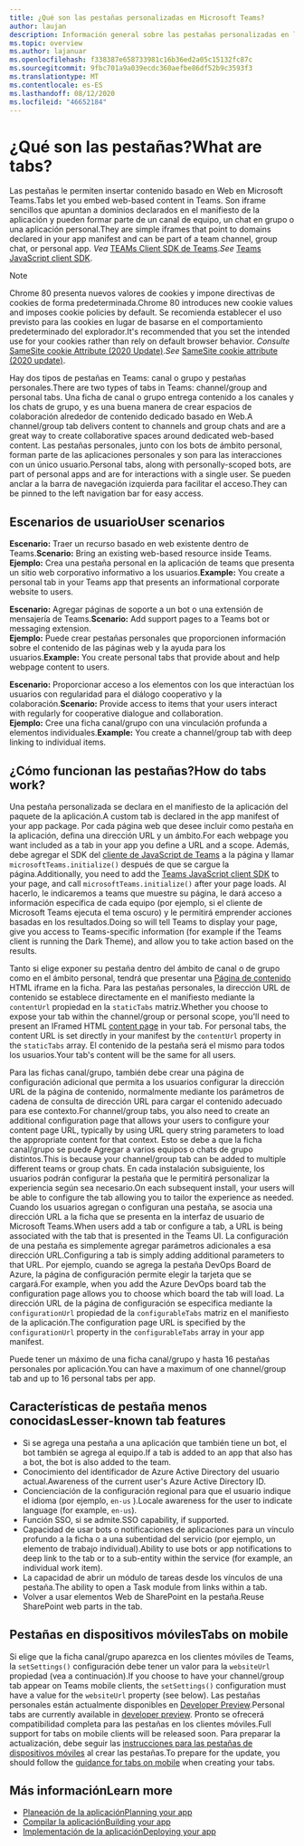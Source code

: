 ```yaml
---
title: ¿Qué son las pestañas personalizadas en Microsoft Teams?
author: laujan
description: Información general sobre las pestañas personalizadas en la plataforma de Microsoft Teams
ms.topic: overview
ms.author: lajanuar
ms.openlocfilehash: f338387e658733981c16b36ed2a05c15132fc87c
ms.sourcegitcommit: 9fbc701a9a039ecdc360aefbe86df52b9c3593f3
ms.translationtype: MT
ms.contentlocale: es-ES
ms.lasthandoff: 08/12/2020
ms.locfileid: "46652184"
---
```

# <a name="what-are-tabs"></a><span data-ttu-id="b85e5-103">¿Qué son las pestañas?</span><span class="sxs-lookup"><span data-stu-id="b85e5-103">What are tabs?</span></span>

<span data-ttu-id="b85e5-104">Las pestañas le permiten insertar contenido basado en Web en Microsoft Teams.</span><span class="sxs-lookup"><span data-stu-id="b85e5-104">Tabs let you embed web-based content in Teams.</span></span> <span data-ttu-id="b85e5-105">Son iframe sencillos que apuntan a dominios declarados en el manifiesto de la aplicación y pueden formar parte de un canal de equipo, un chat en grupo o una aplicación personal.</span><span class="sxs-lookup"><span data-stu-id="b85e5-105">They are simple iframes that point to domains declared in your app manifest and can be part of a team channel, group chat, or personal app.</span></span> <span data-ttu-id="b85e5-106">*Vea* [TEAMs Client SDK de Teams](/javascript/api/overview/msteams-client).</span><span class="sxs-lookup"><span data-stu-id="b85e5-106">*See* [Teams JavaScript client SDK](/javascript/api/overview/msteams-client).</span></span>

> [!NOTE]
> <span data-ttu-id="b85e5-107">Chrome 80 presenta nuevos valores de cookies y impone directivas de cookies de forma predeterminada.</span><span class="sxs-lookup"><span data-stu-id="b85e5-107">Chrome 80 introduces new cookie values and imposes cookie policies by default.</span></span> <span data-ttu-id="b85e5-108">Se recomienda establecer el uso previsto para las cookies en lugar de basarse en el comportamiento predeterminado del explorador.</span><span class="sxs-lookup"><span data-stu-id="b85e5-108">It's recommended that you set the intended use for your cookies rather than rely on default browser behavior.</span></span> <span data-ttu-id="b85e5-109">*Consulte* [SameSite cookie Attribute (2020 Update)](../../resources/samesite-cookie-update.md).</span><span class="sxs-lookup"><span data-stu-id="b85e5-109">*See* [SameSite cookie attribute (2020 update)](../../resources/samesite-cookie-update.md).</span></span>

<span data-ttu-id="b85e5-110">Hay dos tipos de pestañas en Teams: canal o grupo y pestañas personales.</span><span class="sxs-lookup"><span data-stu-id="b85e5-110">There are two types of tabs in Teams: channel/group and personal tabs.</span></span> <span data-ttu-id="b85e5-111">Una ficha de canal o grupo entrega contenido a los canales y los chats de grupo, y es una buena manera de crear espacios de colaboración alrededor de contenido dedicado basado en Web.</span><span class="sxs-lookup"><span data-stu-id="b85e5-111">A channel/group tab delivers content to channels and group chats and are a great way to create collaborative spaces around dedicated web-based content.</span></span> <span data-ttu-id="b85e5-112">Las pestañas personales, junto con los bots de ámbito personal, forman parte de las aplicaciones personales y son para las interacciones con un único usuario.</span><span class="sxs-lookup"><span data-stu-id="b85e5-112">Personal tabs, along with personally-scoped bots, are part of personal apps and are for interactions with a single user.</span></span> <span data-ttu-id="b85e5-113">Se pueden anclar a la barra de navegación izquierda para facilitar el acceso.</span><span class="sxs-lookup"><span data-stu-id="b85e5-113">They can be pinned to the left navigation bar for easy access.</span></span>

## <a name="user-scenarios"></a><span data-ttu-id="b85e5-114">Escenarios de usuario</span><span class="sxs-lookup"><span data-stu-id="b85e5-114">User scenarios</span></span>

<span data-ttu-id="b85e5-115">**Escenario:** Traer un recurso basado en web existente dentro de Teams.</span><span class="sxs-lookup"><span data-stu-id="b85e5-115">**Scenario:** Bring an existing web-based resource inside Teams.</span></span> \
<span data-ttu-id="b85e5-116">**Ejemplo:** Crea una pestaña personal en la aplicación de teams que presenta un sitio web corporativo informativo a los usuarios.</span><span class="sxs-lookup"><span data-stu-id="b85e5-116">**Example:** You create a personal tab in your Teams app that presents an informational corporate website to users.</span></span>

<span data-ttu-id="b85e5-117">**Escenario:** Agregar páginas de soporte a un bot o una extensión de mensajería de Teams.</span><span class="sxs-lookup"><span data-stu-id="b85e5-117">**Scenario:** Add support pages to a Teams bot or messaging extension.</span></span> \
<span data-ttu-id="b85e5-118">**Ejemplo:** Puede crear pestañas personales que proporcionen información sobre el contenido de las páginas web y la ayuda para los usuarios.</span><span class="sxs-lookup"><span data-stu-id="b85e5-118">**Example:** You create personal tabs that provide about and help webpage content to users.</span></span>

<span data-ttu-id="b85e5-119">**Escenario:** Proporcionar acceso a los elementos con los que interactúan los usuarios con regularidad para el diálogo cooperativo y la colaboración.</span><span class="sxs-lookup"><span data-stu-id="b85e5-119">**Scenario:** Provide access to items that your users interact with regularly for cooperative dialogue and collaboration.</span></span> \
<span data-ttu-id="b85e5-120">**Ejemplo:** Cree una ficha canal/grupo con una vinculación profunda a elementos individuales.</span><span class="sxs-lookup"><span data-stu-id="b85e5-120">**Example:** You create a channel/group tab with deep linking to individual items.</span></span>

## <a name="how-do-tabs-work"></a><span data-ttu-id="b85e5-121">¿Cómo funcionan las pestañas?</span><span class="sxs-lookup"><span data-stu-id="b85e5-121">How do tabs work?</span></span>

<span data-ttu-id="b85e5-122">Una pestaña personalizada se declara en el manifiesto de la aplicación del paquete de la aplicación.</span><span class="sxs-lookup"><span data-stu-id="b85e5-122">A custom tab is declared in the app manifest of your app package.</span></span> <span data-ttu-id="b85e5-123">Por cada página web que desee incluir como pestaña en la aplicación, defina una dirección URL y un ámbito.</span><span class="sxs-lookup"><span data-stu-id="b85e5-123">For each webpage you want included as a tab in your app you define a URL and a scope.</span></span> <span data-ttu-id="b85e5-124">Además, debe agregar el SDK del [cliente de JavaScript de Teams](/javascript/api/overview/msteams-client) a la página y llamar `microsoftTeams.initialize()` después de que se cargue la página.</span><span class="sxs-lookup"><span data-stu-id="b85e5-124">Additionally, you need to add the [Teams JavaScript client SDK](/javascript/api/overview/msteams-client) to your page, and call `microsoftTeams.initialize()` after your page loads.</span></span> <span data-ttu-id="b85e5-125">Al hacerlo, le indicaremos a teams que muestre su página, le dará acceso a información específica de cada equipo (por ejemplo, si el cliente de Microsoft Teams ejecuta el tema oscuro) y le permitirá emprender acciones basadas en los resultados.</span><span class="sxs-lookup"><span data-stu-id="b85e5-125">Doing so will tell Teams to display your page, give you access to Teams-specific information (for example if the Teams client is running the Dark Theme), and allow you to take action based on the results.</span></span>

<span data-ttu-id="b85e5-126">Tanto si elige exponer su pestaña dentro del ámbito de canal o de grupo como en el ámbito personal, tendrá que presentar una [Página de contenido](~/tabs/how-to/create-tab-pages/content-page.md) HTML iframe en la ficha. Para las pestañas personales, la dirección URL de contenido se establece directamente en el manifiesto mediante la `contentUrl` propiedad en la `staticTabs` matriz.</span><span class="sxs-lookup"><span data-stu-id="b85e5-126">Whether you choose to expose your tab within the channel/group or personal scope, you'll need to present an IFramed HTML [content page](~/tabs/how-to/create-tab-pages/content-page.md) in your tab. For personal tabs, the content URL is set directly in your manifest by the `contentUrl` property in the `staticTabs` array.</span></span> <span data-ttu-id="b85e5-127">El contenido de la pestaña será el mismo para todos los usuarios.</span><span class="sxs-lookup"><span data-stu-id="b85e5-127">Your tab's content will be the same for all users.</span></span>

<span data-ttu-id="b85e5-128">Para las fichas canal/grupo, también debe crear una página de configuración adicional que permita a los usuarios configurar la dirección URL de la página de contenido, normalmente mediante los parámetros de cadena de consulta de dirección URL para cargar el contenido adecuado para ese contexto.</span><span class="sxs-lookup"><span data-stu-id="b85e5-128">For channel/group tabs, you also need to create an additional configuration page that allows your users to configure your content page URL, typically by using URL query string parameters to load the appropriate content for that context.</span></span> <span data-ttu-id="b85e5-129">Esto se debe a que la ficha canal/grupo se puede Agregar a varios equipos o chats de grupo distintos.</span><span class="sxs-lookup"><span data-stu-id="b85e5-129">This is because your channel/group tab can be added to multiple different teams or group chats.</span></span> <span data-ttu-id="b85e5-130">En cada instalación subsiguiente, los usuarios podrán configurar la pestaña que le permitirá personalizar la experiencia según sea necesario.</span><span class="sxs-lookup"><span data-stu-id="b85e5-130">On each subsequent install, your users will be able to configure the tab allowing you to tailor the experience as needed.</span></span> <span data-ttu-id="b85e5-131">Cuando los usuarios agregan o configuran una pestaña, se asocia una dirección URL a la ficha que se presenta en la interfaz de usuario de Microsoft Teams.</span><span class="sxs-lookup"><span data-stu-id="b85e5-131">When users add a tab or configure a tab, a URL is being associated with the tab that is presented in the Teams UI.</span></span> <span data-ttu-id="b85e5-132">La configuración de una pestaña es simplemente agregar parámetros adicionales a esa dirección URL.</span><span class="sxs-lookup"><span data-stu-id="b85e5-132">Configuring a tab is simply adding additional parameters to that URL.</span></span> <span data-ttu-id="b85e5-133">Por ejemplo, cuando se agrega la pestaña DevOps Board de Azure, la página de configuración permite elegir la tarjeta que se cargará.</span><span class="sxs-lookup"><span data-stu-id="b85e5-133">For example, when you add the Azure DevOps board tab the configuration page allows you to choose which board the tab will load.</span></span> <span data-ttu-id="b85e5-134">La dirección URL de la página de configuración se especifica mediante la `configurationUrl` propiedad de la `configurableTabs` matriz en el manifiesto de la aplicación.</span><span class="sxs-lookup"><span data-stu-id="b85e5-134">The configuration page URL is specified by the  `configurationUrl` property in the `configurableTabs` array in your app manifest.</span></span>

<span data-ttu-id="b85e5-135">Puede tener un máximo de una ficha canal/grupo y hasta 16 pestañas personales por aplicación.</span><span class="sxs-lookup"><span data-stu-id="b85e5-135">You can have a maximum of one channel/group tab and up to 16 personal tabs per app.</span></span>

## <a name="lesser-known-tab-features"></a><span data-ttu-id="b85e5-136">Características de pestaña menos conocidas</span><span class="sxs-lookup"><span data-stu-id="b85e5-136">Lesser-known tab features</span></span>

* <span data-ttu-id="b85e5-137">Si se agrega una pestaña a una aplicación que también tiene un bot, el bot también se agrega al equipo.</span><span class="sxs-lookup"><span data-stu-id="b85e5-137">If a tab is added to an app that also has a bot, the bot is also added to the team.</span></span>
* <span data-ttu-id="b85e5-138">Conocimiento del identificador de Azure Active Directory del usuario actual.</span><span class="sxs-lookup"><span data-stu-id="b85e5-138">Awareness of the current user's Azure Active Directory ID.</span></span>
* <span data-ttu-id="b85e5-139">Concienciación de la configuración regional para que el usuario indique el idioma (por ejemplo, `en-us` ).</span><span class="sxs-lookup"><span data-stu-id="b85e5-139">Locale awareness for the user to indicate language (for example, `en-us`).</span></span>
* <span data-ttu-id="b85e5-140">Función SSO, si se admite.</span><span class="sxs-lookup"><span data-stu-id="b85e5-140">SSO capability, if supported.</span></span>
* <span data-ttu-id="b85e5-141">Capacidad de usar bots o notificaciones de aplicaciones para un vínculo profundo a la ficha o a una subentidad del servicio (por ejemplo, un elemento de trabajo individual).</span><span class="sxs-lookup"><span data-stu-id="b85e5-141">Ability to use bots or app notifications to deep link to the tab or to a sub-entity within the service (for example, an individual work item).</span></span>
* <span data-ttu-id="b85e5-142">La capacidad de abrir un módulo de tareas desde los vínculos de una pestaña.</span><span class="sxs-lookup"><span data-stu-id="b85e5-142">The ability to open a Task module from links within a tab.</span></span>
* <span data-ttu-id="b85e5-143">Volver a usar elementos Web de SharePoint en la pestaña.</span><span class="sxs-lookup"><span data-stu-id="b85e5-143">Reuse SharePoint web parts in the tab.</span></span>

## <a name="tabs-on-mobile"></a><span data-ttu-id="b85e5-144">Pestañas en dispositivos móviles</span><span class="sxs-lookup"><span data-stu-id="b85e5-144">Tabs on mobile</span></span>

<span data-ttu-id="b85e5-145">Si elige que la ficha canal/grupo aparezca en los clientes móviles de Teams, la `setSettings()` configuración debe tener un valor para la `websiteUrl` propiedad (vea a continuación).</span><span class="sxs-lookup"><span data-stu-id="b85e5-145">If you choose to have your channel/group tab appear on Teams mobile clients, the `setSettings()` configuration must have a value for the `websiteUrl` property (see below).</span></span> <span data-ttu-id="b85e5-146">Las pestañas personales están actualmente disponibles en [Developer Preview](~/resources/dev-preview/developer-preview-intro.md).</span><span class="sxs-lookup"><span data-stu-id="b85e5-146">Personal tabs are currently available in [developer preview](~/resources/dev-preview/developer-preview-intro.md).</span></span> <span data-ttu-id="b85e5-147">Pronto se ofrecerá compatibilidad completa para las pestañas en los clientes móviles.</span><span class="sxs-lookup"><span data-stu-id="b85e5-147">Full support for tabs on mobile clients will be released soon.</span></span> <span data-ttu-id="b85e5-148">Para preparar la actualización, debe seguir las [instrucciones para las pestañas de dispositivos móviles](~/tabs/design/tabs-mobile.md) al crear las pestañas.</span><span class="sxs-lookup"><span data-stu-id="b85e5-148">To prepare for the update, you should follow the [guidance for tabs on mobile](~/tabs/design/tabs-mobile.md) when creating your tabs.</span></span>

## <a name="learn-more"></a><span data-ttu-id="b85e5-149">Más información</span><span class="sxs-lookup"><span data-stu-id="b85e5-149">Learn more</span></span>

* [<span data-ttu-id="b85e5-150">Planeación de la aplicación</span><span class="sxs-lookup"><span data-stu-id="b85e5-150">Planning your app</span></span>](../../concepts/extensibility-points.md)
* [<span data-ttu-id="b85e5-151">Compilar la aplicación</span><span class="sxs-lookup"><span data-stu-id="b85e5-151">Building your app</span></span>](../../concepts/building-an-app.md)
* [<span data-ttu-id="b85e5-152">Implementación de la aplicación</span><span class="sxs-lookup"><span data-stu-id="b85e5-152">Deploying your app</span></span>](../../concepts/deploy-and-publish/overview.md)
